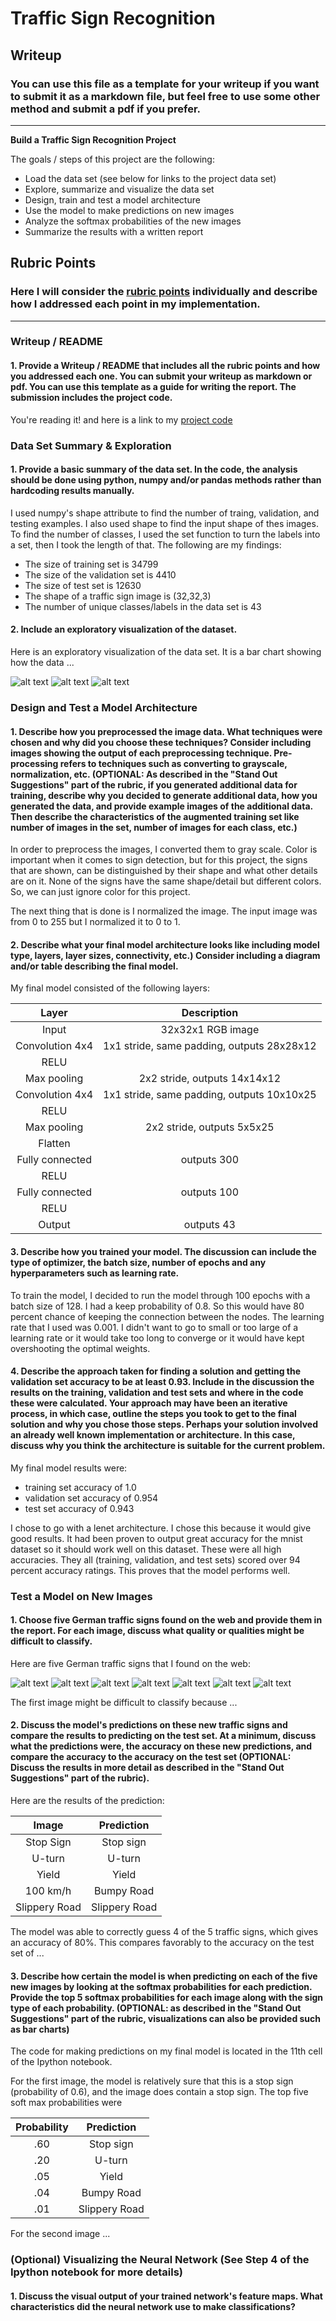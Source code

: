 # **Traffic Sign Recognition** 

## Writeup

### You can use this file as a template for your writeup if you want to submit it as a markdown file, but feel free to use some other method and submit a pdf if you prefer.

---

**Build a Traffic Sign Recognition Project**

The goals / steps of this project are the following:
* Load the data set (see below for links to the project data set)
* Explore, summarize and visualize the data set
* Design, train and test a model architecture
* Use the model to make predictions on new images
* Analyze the softmax probabilities of the new images
* Summarize the results with a written report


[//]: # (Image References)

[image1]: ./training_data.png "Visualization"
[image2]: ./validation_data.png "Visualization"
[image3]: ./test_data.png "Visualization"
[image4]: ./examples/grayscale.jpg "Grayscaling"
[image5]: ./examples/random_noise.jpg "Random Noise"
[image6]: ./my_images/2_speedlimit50.jpeg "Traffic Sign 1"
[image7]: ./my_images/4_speedlimit70.jpeg "Traffic Sign 2"
[image8]: ./my_images/12_priorityroad.jpeg "Traffic Sign 3"
[image9]: ./my_images/14_stop.jpeg "Traffic Sign 4"
[image10]: ./my_images/14_stop2.jpeg "Traffic Sign 5"
[image11]: ./my_images/18_GeneralCaution.jpeg "Traffic Sign 6"
[image12]: ./my_images/27_Pedestrians.jpeg "Traffic Sign 7"

## Rubric Points
### Here I will consider the [rubric points](https://review.udacity.com/#!/rubrics/481/view) individually and describe how I addressed each point in my implementation.  

---
### Writeup / README

#### 1. Provide a Writeup / README that includes all the rubric points and how you addressed each one. You can submit your writeup as markdown or pdf. You can use this template as a guide for writing the report. The submission includes the project code.

You're reading it! and here is a link to my [project code](https://github.com/rkopec91/Traffic_Sign_Classifier/blob/master/Traffic_Sign_Classifier.ipynb)

### Data Set Summary & Exploration

#### 1. Provide a basic summary of the data set. In the code, the analysis should be done using python, numpy and/or pandas methods rather than hardcoding results manually.

I used numpy's shape attribute to find the number of traing, validation, and testing examples.  I also used shape to find the input shape of thes images.  To find the number of classes, I used the set function to turn the labels into a set, then I took the length of that.  The following are my findings:

* The size of training set is 34799
* The size of the validation set is 4410
* The size of test set is 12630
* The shape of a traffic sign image is (32,32,3)
* The number of unique classes/labels in the data set is 43

#### 2. Include an exploratory visualization of the dataset.

Here is an exploratory visualization of the data set. It is a bar chart showing how the data ...

![alt text][image1] ![alt text][image2] ![alt text][image3]

### Design and Test a Model Architecture

#### 1. Describe how you preprocessed the image data. What techniques were chosen and why did you choose these techniques? Consider including images showing the output of each preprocessing technique. Pre-processing refers to techniques such as converting to grayscale, normalization, etc. (OPTIONAL: As described in the "Stand Out Suggestions" part of the rubric, if you generated additional data for training, describe why you decided to generate additional data, how you generated the data, and provide example images of the additional data. Then describe the characteristics of the augmented training set like number of images in the set, number of images for each class, etc.)

In order to preprocess the images, I converted them to gray scale.  Color is important when it comes to sign detection, but for this project, the signs that are shown, can be distinguished by their shape and what other details are on it.  None of the signs have the same shape/detail but different colors.  So, we can just ignore color for this project.

The next thing that is done is I normalized the image.  The input image was from 0 to 255 but I normalized it to 0 to 1.


#### 2. Describe what your final model architecture looks like including model type, layers, layer sizes, connectivity, etc.) Consider including a diagram and/or table describing the final model.

My final model consisted of the following layers:

| Layer         	|     Description				| 
|:---------------------:|:---------------------------------------------:| 
| Input         	| 32x32x1 RGB image  				| 
| Convolution 4x4     	| 1x1 stride, same padding, outputs 28x28x12 	|
| RELU			|					        |
| Max pooling	      	| 2x2 stride,  outputs 14x14x12 		|
| Convolution 4x4     	| 1x1 stride, same padding, outputs 10x10x25 	|
| RELU			|					        |
| Max pooling	      	| 2x2 stride,  outputs 5x5x25 	        	|
| Flatten               |                                               |
| Fully connected	| outputs 300                                   |
| RELU                  |                                               |
| Fully connected	| outputs 100                                   |
| RELU                  |                                               |
| Output		| outputs 43					|
 


#### 3. Describe how you trained your model. The discussion can include the type of optimizer, the batch size, number of epochs and any hyperparameters such as learning rate.

To train the model, I decided to run the model through 100 epochs with a batch size of 128.  I had a keep probability of 0.8.  So this would have 80 percent chance of keeping the connection between the nodes.  The learning rate that I used was 0.001.  I didn't want to go to small or too large of a learning rate or it would take too long to converge or it would have kept overshooting the optimal weights.

#### 4. Describe the approach taken for finding a solution and getting the validation set accuracy to be at least 0.93. Include in the discussion the results on the training, validation and test sets and where in the code these were calculated. Your approach may have been an iterative process, in which case, outline the steps you took to get to the final solution and why you chose those steps. Perhaps your solution involved an already well known implementation or architecture. In this case, discuss why you think the architecture is suitable for the current problem.

My final model results were:
* training set accuracy of 1.0
* validation set accuracy of 0.954 
* test set accuracy of 0.943

I chose to go with a lenet architecture.  I chose this because it would give good results.  It had been proven to output great accuracy for the mnist dataset so it should work well on this dataset.  These were all high accuracies.  They all (training, validation, and test sets) scored over 94 percent accuracy ratings.  This proves that the model performs well.
 

### Test a Model on New Images

#### 1. Choose five German traffic signs found on the web and provide them in the report. For each image, discuss what quality or qualities might be difficult to classify.

Here are five German traffic signs that I found on the web:

![alt text][image6] ![alt text][image7] ![alt text][image8] 
![alt text][image9] ![alt text][image10] ![alt text][image11]
![alt text][image12]

The first image might be difficult to classify because ...

#### 2. Discuss the model's predictions on these new traffic signs and compare the results to predicting on the test set. At a minimum, discuss what the predictions were, the accuracy on these new predictions, and compare the accuracy to the accuracy on the test set (OPTIONAL: Discuss the results in more detail as described in the "Stand Out Suggestions" part of the rubric).

Here are the results of the prediction:

| Image			|     Prediction	 			| 
|:---------------------:|:---------------------------------------------:| 
| Stop Sign      	| Stop sign                                     | 
| U-turn     		| U-turn                                        |
| Yield		        | Yield						|
| 100 km/h	      	| Bumpy Road					|
| Slippery Road		| Slippery Road      				|


The model was able to correctly guess 4 of the 5 traffic signs, which gives an accuracy of 80%. This compares favorably to the accuracy on the test set of ...

#### 3. Describe how certain the model is when predicting on each of the five new images by looking at the softmax probabilities for each prediction. Provide the top 5 softmax probabilities for each image along with the sign type of each probability. (OPTIONAL: as described in the "Stand Out Suggestions" part of the rubric, visualizations can also be provided such as bar charts)

The code for making predictions on my final model is located in the 11th cell of the Ipython notebook.

For the first image, the model is relatively sure that this is a stop sign (probability of 0.6), and the image does contain a stop sign. The top five soft max probabilities were

| Probability         	|     Prediction	        		| 
|:---------------------:|:---------------------------------------------:| 
| .60         		| Stop sign                                     | 
| .20     		| U-turn                                        |
| .05			| Yield					        |
| .04	      		| Bumpy Road					|
| .01		        | Slippery Road      				|


For the second image ... 

### (Optional) Visualizing the Neural Network (See Step 4 of the Ipython notebook for more details)
#### 1. Discuss the visual output of your trained network's feature maps. What characteristics did the neural network use to make classifications?


